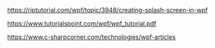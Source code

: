 https://riptutorial.com/wpf/topic/3948/creating-splash-screen-in-wpf

https://www.tutorialspoint.com/wpf/wpf_tutorial.pdf

https://www.c-sharpcorner.com/technologies/wpf-articles
